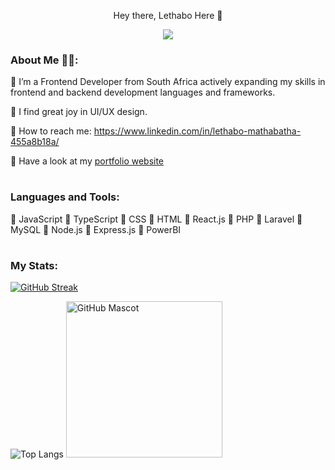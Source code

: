 <p align="center">

  <p align="center">
  <span>Hey there, Lethabo Here 👋</span>
    
</p>




<p align="center">
  <!-- Typing SVG by DenverCoder1 - https://github.com/DenverCoder1/readme-typing-svg -->
  <a href="https://github.com/DenverCoder1/readme-typing-svg">
    <img src="https://readme-typing-svg.demolab.com/?lines=Frontend%20Developer.;Budding%20UI%2FUX%20Designer.;Data%20Analytics%20Enthusiast.;Always%20learning%20new%20things!&font=Fira%20Code&center=true&width=440&height=45&color=f5b616&vCenter=true&pause=1000&size=22" /></a>
</p>





### About Me 👩‍💻:

🔆 I’m a Frontend Developer from South Africa actively expanding my skills in frontend and backend development languages and frameworks.

🔆 I find great joy in UI/UX design. 

🔆 How to reach me: https://www.linkedin.com/in/lethabo-mathabatha-455a8b18a/

🔆 Have a look at my [portfolio website](https://lethabomathabatha.github.io/lethabo-portfolio/)


#
### Languages and Tools:
🔆 JavaScript   🔅 TypeScript   🔆 CSS     🔆 HTML    🔅 React.js    🔅 PHP    🔅 Laravel    🔅 MySQL    🔅 Node.js    🔅 Express.js    🔅 PowerBI


#
### My Stats:
[![GitHub Streak](https://streak-stats.demolab.com?user=lethabomathabatha&theme=vision-friendly-dark&border_radius=8&exclude_days=Sun%2CSat&card_width=980)](https://git.io/streak-stats)                                                                                      

![Top Langs](https://github-readme-stats.vercel.app/api/top-langs/?username=anuraghazra&layout=compact)
<img src="https://github.com/lethabomathabatha/lethabomathabatha/assets/118384529/74d42b31-1ed1-458d-aadd-ea14b191fd0c-removebg-preview" width="250" alt="GitHub Mascot">


